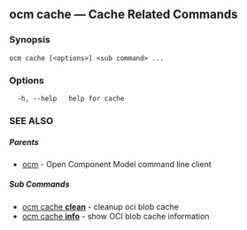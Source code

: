 ## ocm cache &mdash; Cache Related Commands

### Synopsis

```
ocm cache [<options>] <sub command> ...
```

### Options

```
  -h, --help   help for cache
```

### SEE ALSO

##### Parents

* [ocm](ocm.md)	 - Open Component Model command line client


##### Sub Commands

* [ocm cache <b>clean</b>](ocm_cache_clean.md)	 - cleanup oci blob cache
* [ocm cache <b>info</b>](ocm_cache_info.md)	 - show OCI blob cache information

